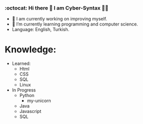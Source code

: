 ### :octocat: Hi there 👋 I am Cyber-Syntax :technologist:

- 🔭 I am currently working on improving myself.
- 🌱 I’m currently learning programming and computer science.
- Language: English, Turkish.
# Knowledge:
  - Learned:
    - Html
    - CSS
    - SQL
    - Linux
  - In Progress
    - Python
      - my-unicorn
    - Java
    - Javascript
    - SQL
